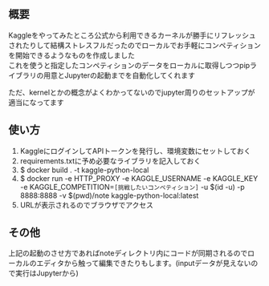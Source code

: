 ## 概要

Kaggleをやってみたところ公式から利用できるカーネルが勝手にリフレッシュされたりして結構ストレスフルだったのでローカルでお手軽にコンペティションを開始できるようなものを作成しました  
これを使うと指定したコンペティションのデータをローカルに取得しつつpipライブラリの用意とJupyterの起動までを自動化してくれます

ただ、kernelとかの概念がよくわかってないのでjupyter周りのセットアップが適当になってます

## 使い方

1. KaggleにログインしてAPIトークンを発行し、環境変数にセットしておく
1. requirements.txtに予め必要なライブラリを記入しておく
1. $ docker build . -t kaggle-python-local
1. $ docker run -e HTTP_PROXY -e KAGGLE_USERNAME -e KAGGLE_KEY -e KAGGLE_COMPETITION=`[挑戦したいコンペティション]` -u $(id -u) -p 8888:8888 -v $(pwd)/note kaggle-python-local:latest
1. URLが表示されるのでブラウザでアクセス


## その他

上記の起動のさせ方であればnoteディレクトリ内にコードが同期されるのでローカルのエディタから触って編集できたりもします。(inputデータが見えないので実行はJupyterから)
